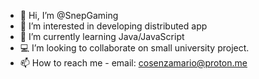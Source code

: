 - 👋 Hi, I’m @SnepGaming 
- 👀 I’m interested in developing distributed app
- 🌱 I’m currently learning Java/JavaScript
- 💻 I’m looking to collaborate on small university project. 
- 📫 How to reach me - email: 
cosenzamario@proton.me

<!---
SnepGaming/SnepGaming is a ✨ special ✨ repository because its `README.md` (this file) appears on your GitHub profile.
You can click the Preview link to take a look at your changes.
--->
